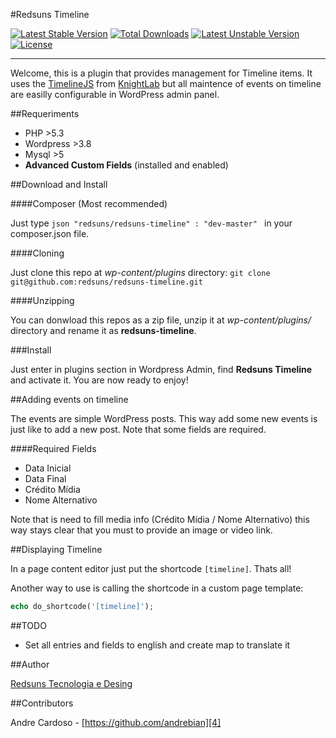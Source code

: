 #Redsuns Timeline

[![Latest Stable Version](https://poser.pugx.org/redsuns/redsuns-timeline/v/stable.svg)](https://packagist.org/packages/redsuns/redsuns-timeline) [![Total Downloads](https://poser.pugx.org/redsuns/redsuns-timeline/downloads.svg)](https://packagist.org/packages/redsuns/redsuns-timeline) [![Latest Unstable Version](https://poser.pugx.org/redsuns/redsuns-timeline/v/unstable.svg)](https://packagist.org/packages/redsuns/redsuns-timeline) [![License](https://poser.pugx.org/redsuns/redsuns-timeline/license.svg)](https://packagist.org/packages/redsuns/redsuns-timeline)


----------


Welcome, this is a plugin that provides management for Timeline items. It uses the [TimelineJS][1] from [KnightLab][2] but all maintence of events on timeline are easilly configurable in WordPress admin panel.

##Requeriments

* PHP >5.3
* Wordpress >3.8
* Mysql >5
* **Advanced Custom Fields** (installed and enabled)


##Download and Install

####Composer (Most recommended)

Just type ```json "redsuns/redsuns-timeline" : "dev-master" ``` in your composer.json file.


####Cloning

Just clone this repo at *wp-content/plugins* directory:
```git clone git@github.com:redsuns/redsuns-timeline.git```


####Unzipping

You can donwload this repos as a zip file, unzip it at *wp-content/plugins/* directory and rename it as **redsuns-timeline**.


###Install

Just enter in plugins section in Wordpress Admin, find **Redsuns Timeline** and activate it. You are now ready to enjoy!


##Adding events on timeline

The events are simple WordPress posts. This way add some new events is just like to add a new post. Note that some fields are required.

####Required Fields
* Data Inicial
* Data Final
* Crédito Mídia
* Nome Alternativo

Note that is need to fill media info (Crédito Mídia / Nome Alternativo) this way stays clear that you must to provide an image or video link.


##Displaying Timeline

In a page content editor just put the shortcode ```[timeline]```. Thats all!

Another way to use is calling the shortcode in a custom page template:
```php
echo do_shortcode('[timeline]');
```

##TODO

* Set all entries and fields to english and create map to translate it

##Author

[Redsuns Tecnologia e Desing][3]

##Contributors

Andre Cardoso - [https://github.com/andrebian][4]


  [1]: timeline.knightlab.com
  [2]: http://knightlab.northwestern.edu/
  [3]: http://redsuns.com.br
  [4]: https://github.com/andrebian
